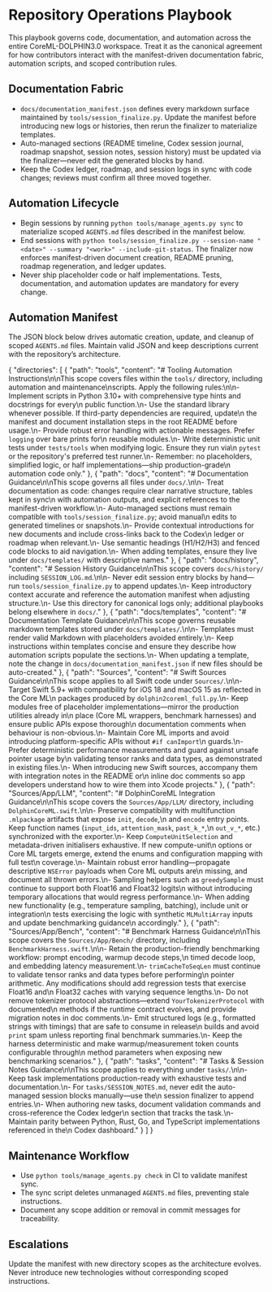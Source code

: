 # Repository Operations Playbook

This playbook governs code, documentation, and automation across the entire
CoreML-DOLPHIN3.0 workspace. Treat it as the canonical agreement for how
contributors interact with the manifest-driven documentation fabric, automation
scripts, and scoped contribution rules.

## Documentation Fabric
- `docs/documentation_manifest.json` defines every markdown surface maintained by
  `tools/session_finalize.py`. Update the manifest before introducing new logs or
  histories, then rerun the finalizer to materialize templates.
- Auto-managed sections (README timeline, Codex session journal, roadmap snapshot,
  session notes, session history) must be updated via the finalizer—never edit
  the generated blocks by hand.
- Keep the Codex ledger, roadmap, and session logs in sync with code changes;
  reviews must confirm all three moved together.

## Automation Lifecycle
- Begin sessions by running `python tools/manage_agents.py sync` to materialize
  scoped `AGENTS.md` files described in the manifest below.
- End sessions with `python tools/session_finalize.py --session-name "<date>" --summary "<work>" --include-git-status`.
  The finalizer now enforces manifest-driven document creation, README pruning,
  roadmap regeneration, and ledger updates.
- Never ship placeholder code or half implementations. Tests, documentation, and
  automation updates are mandatory for every change.

## Automation Manifest
The JSON block below drives automatic creation, update, and cleanup of scoped
`AGENTS.md` files. Maintain valid JSON and keep descriptions current with the
repository’s architecture.

<!--AGENTS_MANIFEST_BEGIN-->
{
  "directories": [
    {
      "path": "tools",
      "content": "# Tooling Automation Instructions\n\nThis scope covers files within the `tools/` directory, including automation and maintenance\nscripts. Apply the following rules:\n\n- Implement scripts in Python 3.10+ with comprehensive type hints and docstrings for every\n  public function.\n- Use the standard library whenever possible. If third-party dependencies are required, update\n  the manifest and document installation steps in the root README before usage.\n- Provide robust error handling with actionable messages. Prefer `logging` over bare prints for\n  reusable modules.\n- Write deterministic unit tests under `tests/tools` when modifying logic. Ensure they run via\n  `pytest` or the repository's preferred test runner.\n- Remember: no placeholders, simplified logic, or half implementations—ship production-grade\n  automation code only."
    },
    {
      "path": "docs",
      "content": "# Documentation Guidance\n\nThis scope governs all files under `docs/`.\n\n- Treat documentation as code: changes require clear narrative structure, tables kept in sync\n  with automation outputs, and explicit references to the manifest-driven workflow.\n- Auto-managed sections must remain compatible with `tools/session_finalize.py`; avoid manual\n  edits to generated timelines or snapshots.\n- Provide contextual introductions for new documents and include cross-links back to the Codex\n  ledger or roadmap when relevant.\n- Use semantic headings (H1/H2/H3) and fenced code blocks to aid navigation.\n- When adding templates, ensure they live under `docs/templates/` with descriptive names."
    },
    {
      "path": "docs/history",
      "content": "# Session History Guidance\n\nThis scope covers `docs/history/` including `SESSION_LOG.md`.\n\n- Never edit session entry blocks by hand—run `tools/session_finalize.py` to append updates.\n- Keep introductory context accurate and reference the automation manifest when adjusting structure.\n- Use this directory for canonical logs only; additional playbooks belong elsewhere in `docs/`."
    },
    {
      "path": "docs/templates",
      "content": "# Documentation Template Guidance\n\nThis scope governs reusable markdown templates stored under `docs/templates/`.\n\n- Templates must render valid Markdown with placeholders avoided entirely.\n- Keep instructions within templates concise and ensure they describe how automation scripts populate the sections.\n- When updating a template, note the change in `docs/documentation_manifest.json` if new files should be auto-created."
    },
    {
      "path": "Sources",
      "content": "# Swift Sources Guidance\n\nThis scope applies to all Swift code under `Sources/`.\n\n- Target Swift 5.9+ with compatibility for iOS 18 and macOS 15 as reflected in the Core ML\n  packages produced by `dolphin2coreml_full.py`.\n- Keep modules free of placeholder implementations—mirror the production utilities already in\n  place (Core ML wrappers, benchmark harnesses) and ensure public APIs expose thorough\n  documentation comments when behaviour is non-obvious.\n- Maintain Core ML imports and avoid introducing platform-specific APIs without `#if canImport`\n  guards.\n- Prefer deterministic performance measurements and guard against unsafe pointer usage by\n  validating tensor ranks and data types, as demonstrated in existing files.\n- When introducing new Swift sources, accompany them with integration notes in the README or\n  inline doc comments so app developers understand how to wire them into Xcode projects."
    },
    {
      "path": "Sources/App/LLM",
      "content": "# DolphinCoreML Integration Guidance\n\nThis scope covers the `Sources/App/LLM/` directory, including `DolphinCoreML.swift`.\n\n- Preserve compatibility with multifunction `.mlpackage` artifacts that expose `init`, `decode`,\n  and `encode` entry points. Keep function names (`input_ids`, `attention_mask`, `past_k_*`,\n  `out_v_*`, etc.) synchronized with the exporter.\n- Keep `ComputeUnitSelection` and metadata-driven initialisers exhaustive. If new compute-unit\n  options or Core ML targets emerge, extend the enums and configuration mapping with full test\n  coverage.\n- Maintain robust error handling—propagate descriptive `NSError` payloads when Core ML outputs are\n  missing, and document all thrown errors.\n- Sampling helpers such as `greedySample` must continue to support both Float16 and Float32 logits\n  without introducing temporary allocations that would regress performance.\n- When adding new functionality (e.g., temperature sampling, batching), include unit or integration\n  tests exercising the logic with synthetic `MLMultiArray` inputs and update benchmarking guidance\n  accordingly."
    },
    {
      "path": "Sources/App/Bench",
      "content": "# Benchmark Harness Guidance\n\nThis scope covers the `Sources/App/Bench/` directory, including `BenchmarkHarness.swift`.\n\n- Retain the production-friendly benchmarking workflow: prompt encoding, warmup decode steps,\n  timed decode loop, and embedding latency measurement.\n- `trimCacheToSeqLen` must continue to validate tensor ranks and data types before performing\n  pointer arithmetic. Any modifications should add regression tests that exercise Float16 and\n  Float32 caches with varying sequence lengths.\n- Do not remove tokenizer protocol abstractions—extend `YourTokenizerProtocol` with documented\n  methods if the runtime contract evolves, and provide migration notes in doc comments.\n- Emit structured logs (e.g., formatted strings with timings) that are safe to consume in release\n  builds and avoid `print` spam unless reporting final benchmark summaries.\n- Keep the harness deterministic and make warmup/measurement token counts configurable through\n  method parameters when exposing new benchmarking scenarios."
    },
    {
      "path": "tasks",
      "content": "# Tasks & Session Notes Guidance\n\nThis scope applies to everything under `tasks/`.\n\n- Keep task implementations production-ready with exhaustive tests and documentation.\n- For `tasks/SESSION_NOTES.md`, never edit the auto-managed session blocks manually—use the\n  session finalizer to append entries.\n- When authoring new tasks, document validation commands and cross-reference the Codex ledger\n  section that tracks the task.\n- Maintain parity between Python, Rust, Go, and TypeScript implementations referenced in the\n  Codex dashboard."
    }
  ]
}
<!--AGENTS_MANIFEST_END-->

## Maintenance Workflow
- Use `python tools/manage_agents.py check` in CI to validate manifest sync.
- The sync script deletes unmanaged `AGENTS.md` files, preventing stale instructions.
- Document any scope addition or removal in commit messages for traceability.

## Escalations
Update the manifest with new directory scopes as the architecture evolves. Never
introduce new technologies without corresponding scoped instructions.
